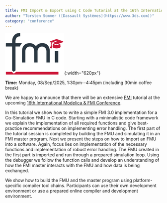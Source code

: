 ```yaml
---
title: FMI Import & Export using C Code Tutorial at the 16th International Modelica & FMI Conference"
author: "Torsten Sommer ([Dassault Systèmes](https://www.3ds.com))"
category: "conference"
---
```


![FMI Tutorial](FMI-tutorial-logo.png "FMI Tutorial"){:width="620px"}

**Time:** Monday, 08/Sep/2025, 1:30pm--4:45pm (including 30min coffee break)

We are happy to announce that there will be an extensive [FMI](https://fmi-standard.org/) tutorial at the upcoming [16th International Modelica & FMI Conference](https://modelica.org/events/modelica2025/).

In this tutorial we show how to write a simple FMI 3.0 implementation for a Co-Simulation FMU in C
code. Starting with a minimalistic code framework we explain the implementation of all required
functions and give best-practice recommendations on implementing error handling. The first part of
the tutorial session is completed by building the FMU and simulating it in an FMI master program.
Next we present the steps on how to import an FMU into a software. Again, focus lies on
implementation of the necessary functions and implementation of robust error handling. The FMU
created in the first part is imported and run through a prepared simulation loop. Using the debugger
we follow the function calls and develop an understanding of how the FMI master interacts with the
FMU and how data is being exchanged.

We show how to build the FMU and the master program using platform-specific compiler tool chains.
Participants can use their own development environment or use a prepared online compiler and
development environment.
